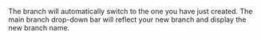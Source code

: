 The branch will automatically switch to the one you have just created. The main branch drop-down bar will reflect your new branch and display the new branch name.

